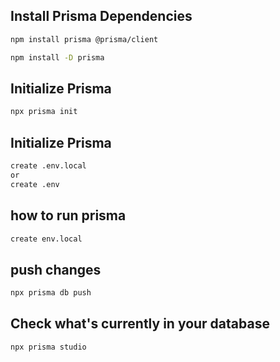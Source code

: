 ## Install Prisma Dependencies

```bash
npm install prisma @prisma/client

npm install -D prisma
```

## Initialize Prisma

```bash
npx prisma init

```

## Initialize Prisma

```bash
create .env.local
or
create .env
```

## how to run prisma

```bash
create env.local
```

## push changes

```bash
npx prisma db push
```

## Check what's currently in your database

```bash
npx prisma studio

```
